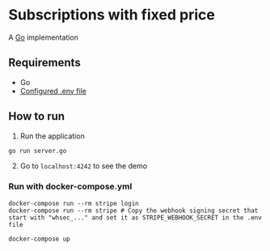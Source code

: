 # Subscriptions with fixed price

A [Go](https://golang.org) implementation

## Requirements

- Go
- [Configured .env file](../README.md)

## How to run

1. Run the application

```
go run server.go
```

2. Go to `localhost:4242` to see the demo

### Run with docker-compose.yml

```
docker-compose run --rm stripe login
docker-compose run --rm stripe # Copy the webhook signing secret that start with "whsec_..." and set it as STRIPE_WEBHOOK_SECRET in the .env file

docker-compose up
```
